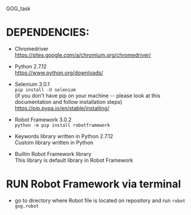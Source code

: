 GOG_task

# DEPENDENCIES:
- Chromedriver  
https://sites.google.com/a/chromium.org/chromedriver/

- Python 2.7.12  
https://www.python.org/downloads/

- Selenium 3.0.1   
<code>pip install -U selenium</code>  
(if you don't have pip on your machine -- please look at this documentation and follow installation steps)  
https://pip.pypa.io/en/stable/installing/  

- Robot Framework 3.0.2  
<code>python -m pip install robotframework</code>  

- Keywords library written in Python 2.7.12  
Custom library written in Python  

- Builtin Robot Framework library  
This library is default library in Robot Framework    

# RUN Robot Framework via terminal   
- go to directory where Robot file is located on repository and run <code>robot gog.robot</code>
